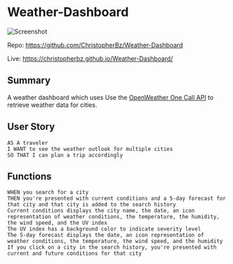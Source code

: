 # Weather-Dashboard
![Screenshot](https://github.com/ChristopherBz/Weather-Dashboard/blob/b0874705c398136b01494763236aa9185b4a3ceb/assets/Weather%20Dashboard.gif)

Repo: https://github.com/ChristopherBz/Weather-Dashboard

Live: https://christopherbz.github.io/Weather-Dashboard/

## Summary

A weather dashboard which uses Use the [OpenWeather One Call API](https://openweathermap.org/api/one-call-api) to retrieve weather data for cities.

## User Story

```
AS A traveler
I WANT to see the weather outlook for multiple cities
SO THAT I can plan a trip accordingly
```

## Functions

```
WHEN you search for a city
THEN you're presented with current conditions and a 5-day forecast for that city and that city is added to the search history
Current conditions displays the city name, the date, an icon representation of weather conditions, the temperature, the humidity, the wind speed, and the UV index
The UV index has a background color to indicate severity level
The 5-day forecast displays the date, an icon representation of weather conditions, the temperature, the wind speed, and the humidity
If you click on a city in the search history, you're presented with current and future conditions for that city
```
